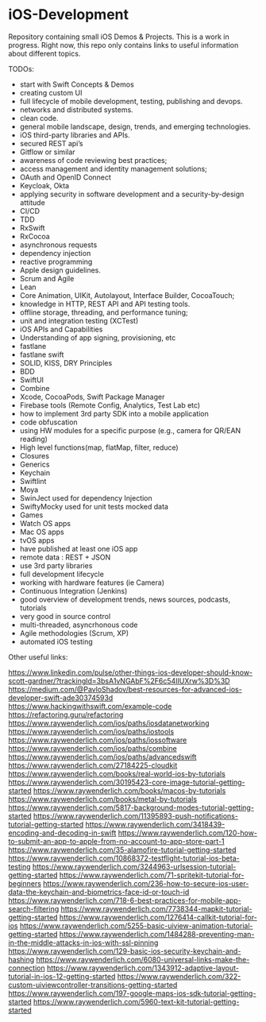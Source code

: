 # iOS-Development
Repository containing small iOS Demos &amp; Projects.
This is a work in progress. Right now, this repo only contains links to useful information about different topics.

TODOs:

- start with Swift Concepts & Demos 
- creating custom UI 
- full lifecycle of mobile development, testing, publishing and devops.
- networks and distributed systems.
- clean code.
- general mobile landscape, design, trends, and emerging technologies.
- iOS third-party libraries and APIs.
- secured REST api’s
- Gitflow or similar
- awareness of code reviewing best practices;
- access management and identity management solutions;
- OAuth and OpenID Connect
- Keycloak, Okta
- applying security in software development and a security-by-design attitude
- CI/CD 
- TDD
- RxSwift
- RxCocoa
- asynchronous requests
- dependency injection
- reactive programming
- Apple design guidelines.
- Scrum and Agile
- Lean
- Core Animation, UIKit, Autolayout, Interface Builder, CocoaTouch;
- knowledge in HTTP, REST API and API testing tools.
- offline storage, threading, and performance tuning;
- unit and integration testing (XCTest)
- iOS APIs and Capabilities
- Understanding of app signing, provisioning, etc
- fastlane 
- fastlane swift 
- SOLID, KISS, DRY Principles
- BDD
- SwiftUI
- Combine
- Xcode, CocoaPods, Swift Package Manager
- Firebase tools (Remote Config, Analytics, Test Lab etc)
- how to implement 3rd party SDK into a mobile application
- code obfuscation
- using HW modules for a specific purpose (e.g., camera for QR/EAN reading)
- High level functions(map, flatMap, filter, reduce)
- Closures
- Generics
- Keychain
- Swiftlint
- Moya
- SwinJect used for dependency Injection
- SwiftyMocky used for unit tests mocked data
- Games 
- Watch OS apps
- Mac OS apps
- tvOS apps
- have published at least one iOS app
- remote data : REST + JSON 
- use 3rd party libraries
- full development lifecycle 
- working with hardware features (ie Camera)
- Continuous Integration (Jenkins)
- good overview of development trends, news sources, podcasts, tutorials
- very good in source control 
- multi-threaded, asyncrhonous code 
- Agile methodologies (Scrum, XP)
- automated iOS testing

Other useful links:

https://www.linkedin.com/pulse/other-things-ios-developer-should-know-scott-gardner/?trackingId=3bsA1vNGAbF%2F6c54IIUXrw%3D%3D
https://medium.com/@PavloShadov/best-resources-for-advanced-ios-developer-swift-ade30374593d
https://www.hackingwithswift.com/example-code
https://refactoring.guru/refactoring
https://www.raywenderlich.com/ios/paths/iosdatanetworking
https://www.raywenderlich.com/ios/paths/iostools
https://www.raywenderlich.com/ios/paths/iossoftware
https://www.raywenderlich.com/ios/paths/combine
https://www.raywenderlich.com/ios/paths/advancedswift
https://www.raywenderlich.com/27184225-cloudkit
https://www.raywenderlich.com/books/real-world-ios-by-tutorials
https://www.raywenderlich.com/30195423-core-image-tutorial-getting-started
https://www.raywenderlich.com/books/macos-by-tutorials
https://www.raywenderlich.com/books/metal-by-tutorials
https://www.raywenderlich.com/5817-background-modes-tutorial-getting-started
https://www.raywenderlich.com/11395893-push-notifications-tutorial-getting-started
https://www.raywenderlich.com/3418439-encoding-and-decoding-in-swift
https://www.raywenderlich.com/120-how-to-submit-an-app-to-apple-from-no-account-to-app-store-part-1
https://www.raywenderlich.com/35-alamofire-tutorial-getting-started
https://www.raywenderlich.com/10868372-testflight-tutorial-ios-beta-testing
https://www.raywenderlich.com/3244963-urlsession-tutorial-getting-started
https://www.raywenderlich.com/71-spritekit-tutorial-for-beginners
https://www.raywenderlich.com/236-how-to-secure-ios-user-data-the-keychain-and-biometrics-face-id-or-touch-id
https://www.raywenderlich.com/718-6-best-practices-for-mobile-app-search-filtering
https://www.raywenderlich.com/7738344-mapkit-tutorial-getting-started
https://www.raywenderlich.com/1276414-callkit-tutorial-for-ios
https://www.raywenderlich.com/5255-basic-uiview-animation-tutorial-getting-started
https://www.raywenderlich.com/1484288-preventing-man-in-the-middle-attacks-in-ios-with-ssl-pinning
https://www.raywenderlich.com/129-basic-ios-security-keychain-and-hashing
https://www.raywenderlich.com/6080-universal-links-make-the-connection
https://www.raywenderlich.com/1343912-adaptive-layout-tutorial-in-ios-12-getting-started
https://www.raywenderlich.com/322-custom-uiviewcontroller-transitions-getting-started
https://www.raywenderlich.com/197-google-maps-ios-sdk-tutorial-getting-started
https://www.raywenderlich.com/5960-text-kit-tutorial-getting-started
